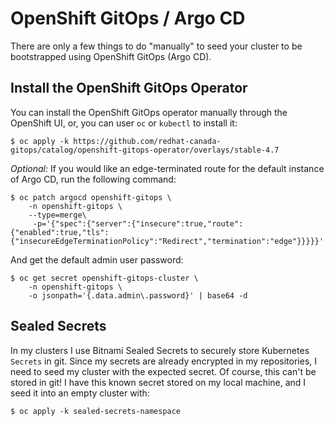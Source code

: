 # OpenShift GitOps / Argo CD

There are only a few things to do "manually" to seed your cluster to be bootstrapped using OpenShift GitOps (Argo CD).

## Install the OpenShift GitOps Operator

You can install the OpenShift GitOps operator manually through the OpenShift UI, or, you can user `oc` or `kubectl` to install it:

```
$ oc apply -k https://github.com/redhat-canada-gitops/catalog/openshift-gitops-operator/overlays/stable-4.7
```

*Optional:* If you would like an edge-terminated route for the default instance of Argo CD, run the following command:

```
$ oc patch argocd openshift-gitops \
    -n openshift-gitops \
    --type=merge\
     -p='{"spec":{"server":{"insecure":true,"route":{"enabled":true,"tls":{"insecureEdgeTerminationPolicy":"Redirect","termination":"edge"}}}}}'
```

And get the default admin user password:

```
$ oc get secret openshift-gitops-cluster \
    -n openshift-gitops \
    -o jsonpath='{.data.admin\.password}' | base64 -d
```

## Sealed Secrets

In my clusters I use Bitnami Sealed Secrets to securely store Kubernetes `Secrets` in git.  Since my secrets are already encrypted in my repositories, I need to seed my cluster with the expected secret.  Of course, this can't be stored in git!  I have this known secret stored on my local machine, and I seed it into an empty cluster with:

```
$ oc apply -k sealed-secrets-namespace
```

